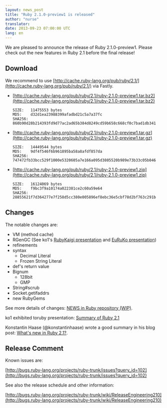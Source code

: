 ```yaml
---
layout: news_post
title: "Ruby 2.1.0-preview1 is released"
author: "nurse"
translator:
date: 2013-09-23 07:00:00 UTC
lang: en
---
```


We are pleased to announce the release of Ruby 2.1.0-preview1.
Please check out the new features in Ruby 2.1 before the final release!

## Download

We recommend to use
[http://cache.ruby-lang.org/pub/ruby/2.1/](http://cache.ruby-lang.org/pub/ruby/2.1/)
via Fastly.

* [http://cache.ruby-lang.org/pub/ruby/2.1/ruby-2.1.0-preview1.tar.bz2](http://cache.ruby-lang.org/pub/ruby/2.1/ruby-2.1.0-preview1.tar.bz2)

      SIZE:   11475553 bytes
      MD5:    d32d1ea23988399afadbd21c5a7a37fc
      SHA256: 860b90d28b214393fd9d77ac2ad65b384d8249cd59b658c668cf0c7bad1db341

* [http://cache.ruby-lang.org/pub/ruby/2.1/ruby-2.1.0-preview1.tar.gz](http://cache.ruby-lang.org/pub/ruby/2.1/ruby-2.1.0-preview1.tar.gz)

      SIZE:   14449544 bytes
      MD5:    9df4f546f6b961895ba58a8afdf857da
      SHA256: 747472fb33bcc529f1000e5320605a7e166a095d3805520b989e73b33c05b046

* [http://cache.ruby-lang.org/pub/ruby/2.1/ruby-2.1.0-preview1.zip](http://cache.ruby-lang.org/pub/ruby/2.1/ruby-2.1.0-preview1.zip)

      SIZE:   16124069 bytes
      MD5:    f9bc3f9a10174a022381ce2c60a59e64
      SHA256: 28855621f7d364277e7f258d5cc380e005896ef8ebc36e5cbf78d2bf763c291b

## Changes

The notable changes are:

* VM (method cache)
* RGenGC (See ko1's [RubyKaigi presentation](http://rubykaigi.org/2013/talk/S73) and [EuRuKo presentation](http://www.atdot.net/~ko1/activities/Euruko2013-ko1.pdf))
* refinements
* syntax
  * Decimal Literal
  * Frozen String Literal
* def's return value
* Bignum
  * 128bit
  * GMP
* String#scrub
* Socket.getifaddrs
* new RubyGems

See more details of changes: [NEWS in Ruby repository (WIP)](https://github.com/ruby/ruby/blob/trunk/NEWS).

ko1 exhibited toruby presentation: [Summary of Ruby 2.1](http://www.atdot.net/~ko1/activities/toruby05-ko1.pdf)

Konstantin Haase (@konstantinhaase) wrote a good summary in his blog post: [What's new in Ruby 2.1?](http://rkh.im/ruby-2.1).

## Release Comment

Known issues are:

[http://bugs.ruby-lang.org/projects/ruby-trunk/issues?query_id=102](http://bugs.ruby-lang.org/projects/ruby-trunk/issues?query_id=102)

See also the release schedule and other information:

[http://bugs.ruby-lang.org/projects/ruby-trunk/wiki/ReleaseEngineering210](http://bugs.ruby-lang.org/projects/ruby-trunk/wiki/ReleaseEngineering210)

